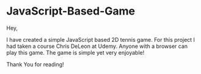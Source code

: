# JavaScript-Based-Game

Hey,

I have created a simple JavaScript based 2D tennis game.
For this project I had taken a course Chris DeLeon at Udemy.
Anyone with a browser can play this game.
The game is simple yet very enjoyable!

Thank You for reading!
